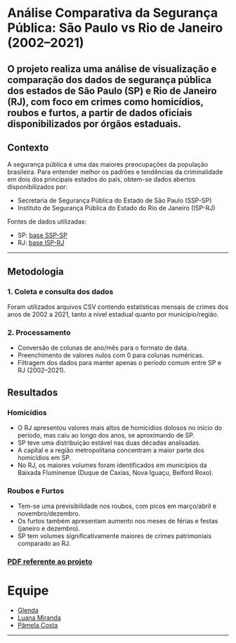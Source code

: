 # Análise Comparativa da Segurança Pública: São Paulo vs Rio de Janeiro (2002–2021)
O projeto realiza uma análise de visualização e comparação dos dados de segurança pública dos estados de São Paulo (SP) e Rio de Janeiro (RJ), com foco em crimes como homicídios, roubos e furtos, a partir de dados oficiais disponibilizados por órgãos estaduais.
---

## Contexto
A segurança pública é uma das maiores preocupações da população brasileira. Para entender melhor os padrões e tendências da criminalidade em dois dos principais estados do país, obtem-se dados abertos disponibilizados por:
- Secretaria de Segurança Pública do Estado de São Paulo (SSP-SP)
- Instituto de Segurança Pública do Estado do Rio de Janeiro (ISP-RJ)

Fontes de dados utilizadas:
- SP: [base SSP-SP](https://basedosdados.org/dataset/90324ba8-9c39-4191-a8a4-302f93732464)
- RJ: [base ISP-RJ](https://basedosdados.org/dataset/dbd717cb-7da8-4efd-9162-951a71694541)

---

## Metodologia

### 1. Coleta e consulta dos dados
Foram utilizados arquivos CSV contendo estatísticas mensais de crimes dos anos de 2002 a 2021, tanto a nível estadual quanto por município/região.

### 2. Processamento
- Conversão de colunas de ano/mês para o formato de data.
- Preenchimento de valores nulos com 0 para colunas numéricas.
- Filtragem dos dados para manter apenas o período comum entre SP e RJ (2002–2021).

## Resultados

### Homicídios
- O RJ apresentou valores mais altos de homicídios dolosos no início do período, mas caiu ao longo dos anos, se aproximando de SP.
- SP teve uma distribuição estável nas duas décadas analisadas.
- A capital e a região metropolitana concentram a maior parte dos homicídios em SP.
- No RJ, os maiores volumes foram identificados em municípios da Baixada Fluminense (Duque de Caxias, Nova Iguaçu, Belford Roxo).

### Roubos e Furtos
- Tem-se uma previsibilidade nos roubos, com picos em março/abril e novembro/dezembro.
- Os furtos também apresentam aumento nos meses de férias e festas (janeiro e dezembro).
- SP tem volumes significativamente maiores de crimes patrimoniais comparado ao RJ.

### [PDF referente ao projeto](https://docs.google.com/document/d/15QciYWaeJ3cfnRrbr5o48P53zXran9BIRrkkW0UEX5E/edit?usp=sharing)

# Equipe
- [Glenda](https://github.com/glendasantos25)
- [Luana Miranda](https://github.com/luanamirandaa)
- [Pâmela Costa](https://github.com/pamis-costa)

---
